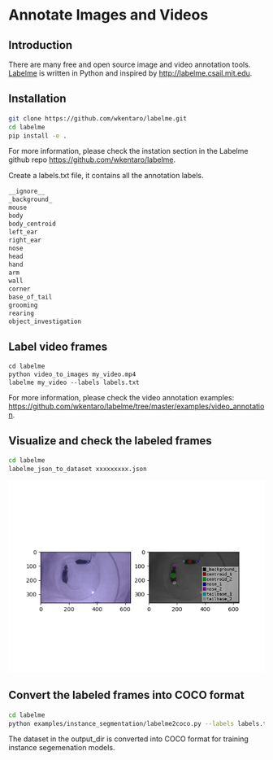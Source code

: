 # Annotate Images and Videos

## Introduction
There are many free and open source image and video annotation tools. [Labelme](https://github.com/wkentaro/labelme) is written in Python and inspired by http://labelme.csail.mit.edu. 

## Installation

```bash
git clone https://github.com/wkentaro/labelme.git
cd labelme
pip install -e .
```
For more information, please check the instation section in the Labelme github repo https://github.com/wkentaro/labelme. 

Create a labels.txt file, it contains all the annotation labels.
```
__ignore__
_background_
mouse
body
body_centroid
left_ear
right_ear
nose
head
hand
arm
wall
corner
base_of_tail
grooming
rearing
object_investigation
```

## Label video frames
```
cd labelme
python video_to_images my_video.mp4
labelme my_video --labels labels.txt
```
For more information, please check the video annotation examples: https://github.com/wkentaro/labelme/tree/master/examples/video_annotation. 

## Visualize and check the labeled frames

```bash
cd labelme
labelme_json_to_dataset xxxxxxxxx.json

```
![Figure 1. A labeled frame](../../docs/imgs/annotation_vis.png)

## Convert the labeled frames into COCO format

```bash
cd labelme
python examples/instance_segmentation/labelme2coco.py --labels labels.txt input_dir output_dir
```

The dataset in the output_dir is converted into COCO format for training instance segemenation models. 


